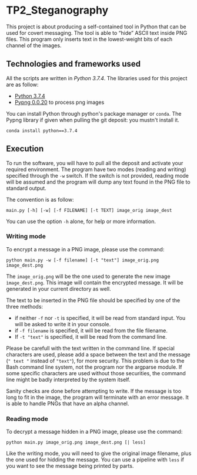# TP2_Steganography
This project is about producing a self-contained tool in Python that can be used for covert messaging. The tool is able to “hide” ASCII text inside PNG files. This program only inserts text in the lowest-weight bits of each channel of the images.

## Technologies and frameworks used
All the scripts are written in <i>Python 3.7.4</i>.
The libraries used for this project are as follow:
- [Python 3.7.4](https://www.python.org)
- [Pypng 0.0.20](https://pypi.org/project/pypng/) to process png images

You can install Python through python's package manager or ``conda``. The Pypng library if given when pulling the git deposit: you mustn't install it. 

```
conda install python==3.7.4
```

## Execution
To run the software, you will have to pull all the deposit and activate your required environment. The program have two modes (reading and writing) specified through the ``-w`` switch. If the switch is not provided, reading mode will be assumed and the program will dump any text found in the PNG file to standard output.

The convention is as follow:
```
main.py [-h] [-w] [-f FILENAME] [-t TEXT] image_orig image_dest
```

You can use the option ``-h`` alone, for help or more information. 

### Writing mode
To encrypt a message in a PNG image, please use the command:

```
python main.py -w [-f filename] [-t "text"] image_orig.png image_dest.png
```

The ``image_orig.png`` will be the one used to generate the new image ``ìmage_dest.png``. This image will contain the encrypted message. It will be generated in your current directory as well. 

The text to be inserted in the PNG file should be specified by one of the three methods:
- if neither ``-f`` nor ``-t`` is specified, it will be read from standard input. You will be asked to write it in your console. 
- if ``-f filename`` is specified, it will be read from the file filename.
- If ``-t "text"`` is specified, it will be read from the command line.

Please be carefull with the text written in the command line. If special characters are used, please add a space between the text and the message (``" text "`` instead of ``"text"``), for more security. This problem is due to the Bash command line system, not the program nor the argparse module. If some specific characters are used without those securities, the command line might be badly interpreted by the system itself. 

Sanity checks are done before attempting to write. If the message is too long to fit in the image, the program will terminate with an error message. It is able to handle PNGs that have an alpha channel.

### Reading mode
To decrypt a message hidden in a PNG image, please use the command:

```
python main.py image_orig.png image_dest.png [| less]
```

Like the writing mode, you will need to give the original image filename, plus the one used for hidding the message. You can use a pipeline with ``less`` if you want to see the message being printed by parts. 
